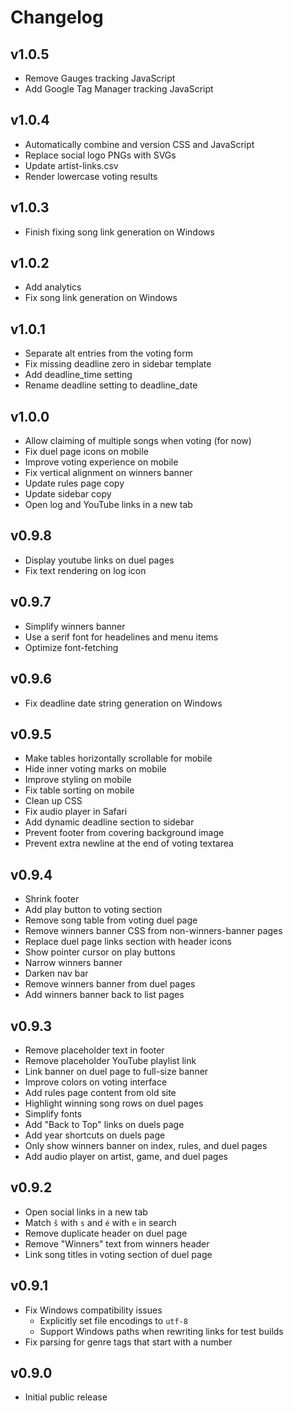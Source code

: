 # Changelog

## v1.0.5

- Remove Gauges tracking JavaScript
- Add Google Tag Manager tracking JavaScript

## v1.0.4

- Automatically combine and version CSS and JavaScript
- Replace social logo PNGs with SVGs
- Update artist-links.csv
- Render lowercase voting results

## v1.0.3

- Finish fixing song link generation on Windows

## v1.0.2

- Add analytics
- Fix song link generation on Windows

## v1.0.1

- Separate alt entries from the voting form
- Fix missing deadline zero in sidebar template
- Add deadline_time setting
- Rename deadline setting to deadline_date

## v1.0.0

- Allow claiming of multiple songs when voting (for now)
- Fix duel page icons on mobile
- Improve voting experience on mobile
- Fix vertical alignment on winners banner
- Update rules page copy
- Update sidebar copy
- Open log and YouTube links in a new tab

## v0.9.8

- Display youtube links on duel pages
- Fix text rendering on log icon

## v0.9.7

- Simplify winners banner
- Use a serif font for headelines and menu items
- Optimize font-fetching

## v0.9.6

- Fix deadline date string generation on Windows

## v0.9.5

- Make tables horizontally scrollable for mobile
- Hide inner voting marks on mobile
- Improve styling on mobile
- Fix table sorting on mobile
- Clean up CSS
- Fix audio player in Safari
- Add dynamic deadline section to sidebar
- Prevent footer from covering background image
- Prevent extra newline at the end of voting textarea

## v0.9.4

- Shrink footer
- Add play button to voting section
- Remove song table from voting duel page
- Remove winners banner CSS from non-winners-banner pages
- Replace duel page links section with header icons
- Show pointer cursor on play buttons
- Narrow winners banner
- Darken nav bar
- Remove winners banner from duel pages
- Add winners banner back to list pages

## v0.9.3

- Remove placeholder text in footer
- Remove placeholder YouTube playlist link
- Link banner on duel page to full-size banner
- Improve colors on voting interface
- Add rules page content from old site
- Highlight winning song rows on duel pages
- Simplify fonts
- Add "Back to Top" links on duels page
- Add year shortcuts on duels page
- Only show winners banner on index, rules, and duel pages
- Add audio player on artist, game, and duel pages

## v0.9.2

- Open social links in a new tab
- Match `š` with `s` and `é` with `e` in search
- Remove duplicate header on duel page
- Remove "Winners" text from winners header
- Link song titles in voting section of duel page

## v0.9.1

- Fix Windows compatibility issues
  - Explicitly set file encodings to `utf-8`
  - Support Windows paths when rewriting links for test builds
- Fix parsing for genre tags that start with a number

## v0.9.0

- Initial public release
